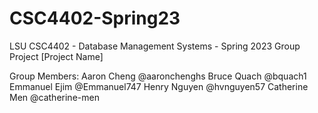 # CSC4402-Spring23
LSU CSC4402 - Database Management Systems - Spring 2023 Group Project
[Project Name]

Group Members:
Aaron Cheng @aaronchenghs
Bruce Quach @bquach1
Emmanuel Ejim @Emmanuel747
Henry Nguyen @hvnguyen57
Catherine Men @catherine-men
